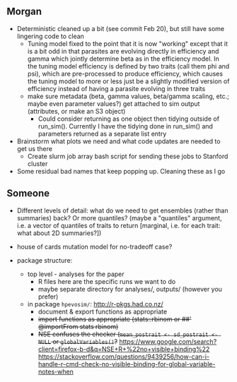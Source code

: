 ## Morgan

* Deterministic cleaned up a bit (see commit Feb 20), but still have some lingering code to clean
	* Tuning model fixed to the point that it is now "working" except that it is a bit odd in that parasites are evolving directly in efficiency and gamma which jointly determine beta as in the efficiency model. In the tuning model efficiency is defined by two traits (call them phi and psi), which are pre-processed to produce efficiency, which causes the tuning model to more or less just be a slightly modified version of efficiency instead of having a parasite evolving in three traits
	* make sure metadata (beta, gamma values, beta/gamma scaling, etc.; maybe even parameter values?) get attached to sim output (attributes, or make an S3 object)
		* Could consider returning as one object then tidying outside of run_sim(). Currently I have the tidying done in run_sim() and parameters returned as a separate list entry
* Brainstorm what plots we need and what code updates are needed to get us there
	* Create slurm job array bash script for sending these jobs to Stanford cluster
* Some residual bad names that keep popping up. Cleaning these as I go


## Someone

* Different levels of detail: what do we need to get ensembles (rather than summaries) back? Or more quantiles? (maybe a "quantiles" argument, i.e. a vector of quantiles of traits to return [marginal, i.e. for each trait: what about 2D summaries?])
* house of cards mutation model for no-tradeoff case?

* package structure:
    * top level - analyses for the paper
	    * R files here are the specific runs we want to do
		* maybe separate directory for analyses/, outputs/ (however you prefer)
	*  in package `hpevosim/`:  http://r-pkgs.had.co.nz/
	    * document & export functions as appropriate
		* ~~import functions as appropriate (stats::rbinom or ##' @importFrom stats rbinom)~~
		* ~~NSE confuses the checker (`mean_postrait <- sd_postrait <- NULL` or `globalVariables()`?~~ https://www.google.com/search?client=firefox-b-d&q=NSE+R+%22no+visible+binding%22
https://stackoverflow.com/questions/9439256/how-can-i-handle-r-cmd-check-no-visible-binding-for-global-variable-notes-when
